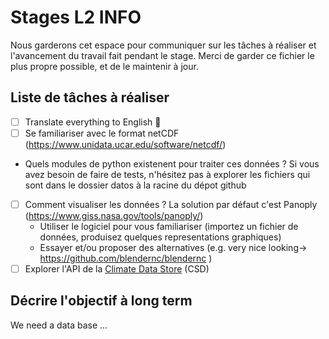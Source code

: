 
# Stages L2 INFO 

Nous garderons cet espace pour communiquer sur les tâches à réaliser et l'avancement du travail fait pendant le stage. Merci de garder ce fichier le plus propre possible, et de le maintenir à jour.
 
## Liste de tâches à réaliser 

- [ ] Translate everything to English 🏴󠁧󠁢󠁥󠁮󠁧󠁿
- [ ] Se familiariser avec le format netCDF (https://www.unidata.ucar.edu/software/netcdf/)
- Quels modules de python existenent pour traiter ces données ? Si vous avez besoin de faire de tests, n'hésitez pas à explorer les fichiers qui sont dans le dossier datos à la racine du dépot github
- [ ] Comment visualiser les données ? La solution par défaut c'est Panoply (https://www.giss.nasa.gov/tools/panoply/)
  - Utiliser le logiciel pour vous familiariser (importez un fichier de données, produisez quelques representations graphiques) 
  - Essayer et/ou proposer des alternatives (e.g. very nice looking-> https://github.com/blendernc/blendernc )
- [ ] Explorer l'API de la [Climate Data Store](https://cds.climate.copernicus.eu/#!/home) (CSD)  

## Décrire l'objectif à long term 

We need a data base ...

